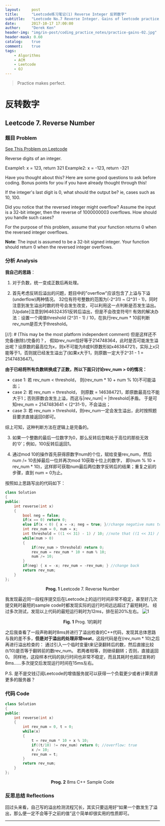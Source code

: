 ```yaml
---
layout:     post
title:      "Leetcode练习笔记(1) Reverse Integer 反转数字"
subtitle:   "Leetcode No.7 Reverse Integer. Gains of leetcode practice, a novice's point of view"
date:       2017-10-17 17:00:00
author:     "Derek Ken"
header-img: "img/in-post/coding_practice_notes/practice-gains-02.jpg"
header-mask: 0.60
catalog:    true
comment:    true
tags:
    - Algorithms
    - ACM
    - Leetcode
    - OJ
---
```


> Practice makes perfect.

# **反转数字**

## **Leetcode 7. Reverse Number**

### 题目 Problem

[See This Problem on Leetcode](https://leetcode.com/problems/reverse-integer/)

Reverse digits of an integer.

Example1: x = 123, return 321
Example2: x = -123, return -321

Have you thought about this?
Here are some good questions to ask before coding. Bonus points for you if you have already thought through this!

If the integer's last digit is 0, what should the output be? ie, cases such as 10, 100.

Did you notice that the reversed integer might overflow? Assume the input is a 32-bit integer, then the reverse of 1000000003 overflows. How should you handle such cases?

For the purpose of this problem, assume that your function returns 0 when the reversed integer overflows.

**Note**:
The input is assumed to be a 32-bit signed integer. Your function should return 0 when the reversed integer overflows.

### 分析 Analysis

**我自己的思路**：

1. 对于负数，统一变成正数后再处理。

2. 首先考虑反转后溢出的问题，题目中的"overflow"应该包含了上溢与下溢(underflow)两种情况。
32位有符号整数的范围为(-2^31) ~ (2^31 - 1)，同时注意到发生溢出时数的符号会发生改变，可以利用这一点判断是否发生溢出。
[Update]注意到9646324351反转后溢出，但是不会改变符号!!
有效的解决办法：设置一个阈值threshold (2^31 - 1) / 10，在执行rev_num * 10前判断rev_num是否大于threshold。

[//]: # (This may be the most platform independent comment) 但是这样还不完备(删除)/完备的？， 假如rev_num恰好等于214748364，此时是否可能发生溢出呢？设原数的最高位为x，则x不可能为8或9(原数形如x46384721)，实际上x只能等于1，否则就已经发生溢出了(如果x大于1，则原数一定大于2^31 - 1 = 2147483647)。

**由于已经将所有负数转换成了正数，所以下面只讨论rev_num > 0的情况：**

* case 1: 若 rev_num < threshold， 则(rev_num * 10 + num % 10)不可能溢出；
* case 2: 若 rev_num = threshold， 则原数 = 146384721，即原数最高位不能大于1；否则原数会发生上溢，而这与|rev_num| = |threshold|矛盾。
于是可知rev_num = 2147483641 < (2^31-1)，不会溢出；
* case 3: 若 rev_num > threshold，则rev_num一定会发生溢出，此时按照题目要求直接返回0即可。

综上可知，这种判断方法在逻辑上是完备的。

3. 如果一个整数的最后一位数字为0，那么反转后忽略处于高位的那些无效的‘0’；例如，100反转后返回1。

4. 通过mod 10的操作首先获得原数字num的个位，赋给变量rev_num，然后num /= 10去掉最后一位并再次mod 10获取十位上的数字，
即(num % 10 + rev_num * 10)，这样即可获取num最后两位数字反转后的结果；重复之前的步骤，直到 num = 0为止。

按照如上思路写出的代码如下：

```cpp
class Solution 
{
public:
    int reverse(int x) 
	{
        bool neg = false;
        if(x == 0) return 0;
        else if(x < 0) { x = -x; neg = true; }//change negative nums to postive
        int rev_num = 0, num = x;
        int threshold = ((1 << 31) - 1) / 10; //note that ((1 << 31) / 10) overflows!
        while(num > 0)
        {
            if(rev_num > threshold) return 0;
            rev_num = rev_num * 10 + num % 10;
            num /= 10;
        }
        if(neg) { x = -x; rev_num = -rev_num; } //change back
        return rev_num;
    }
};
```

<div style="text-align:center"><b>Prog. 1</b> Leetcode 7. Reverse Number </div>

我发现最近同一段程序提交后在Leetcode上的运行时间非常不稳定，甚至好几次提交耗时最短的sample code时都发现实际的运行时间远远超过了最短耗时。
经过多次测试，发现以上代码的最短运行耗时为12ms，排在前20%左右。
 ![1](http://owsep4p7v.bkt.clouddn.com/blog/posts/img/leetcode7_time_elapsed-min.png) 
<div style="text-align:center"><b>Fig. 1</b> Prog. 1的耗时 </div>


之后我查看了一段声称耗时8ms并进行了溢出检查的C++代码，发现其总体思路与我的差不多，**但是对于溢出的处理非常neat**，这段代码是在(rev_num * 10)之后再进行溢出检查的：
通过引入一个临时变量t来记录翻转后的数，然后直接比较(t/10)是否等于翻转前的数rev_num。
若两者相等，则继续翻转；否则，直接返回0。
同样地，这段样本代码的执行时间也非常不稳定，而且其耗时也超过宣称的8ms......多次提交后发现运行时间在15ms左右。

P.S. 是不是交钱订阅Leetcode的增值服务就可以获得一个负载更少或者计算资源更多的服务器？

### 代码 Code

```cpp
class Solution 
{
public:
    int reverse(int x) 
	{
        int rev_num = 0, t = 0;
        while(x)
        {
            t = rev_num * 10 + x % 10;
            if((t/10) != rev_num) return 0; //overflow: true
            x /= 10;
            rev_num = t; 
        }
        return rev_num;
    }
};
```

<div style="text-align:center"><b>Prog. 2</b> 8ms C++ Sample Code </div>

### 反思总结 Reflections

回过头来看，自己写的溢出检测流程冗长，其实只要运用好“如果一个数发生了溢出，那么便一定不会等于之前的值”这个简单却很实用的性质即可。

---

[1]: https://leetcode.com "Leetcode homepage"

[2]: http://www.cnblogs.com/DerekKen/p/6819390.html "DerekKen的博客园"

